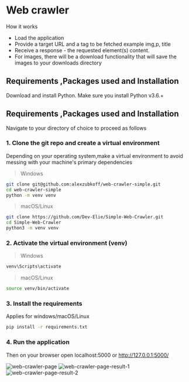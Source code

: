 # Web crawler
How it works 
 - Load the application
 - Provide a target URL and a tag to be fetched example img,p, title
 - Receive a response - the requested element(s) content.
 - For images, there will be a download functionality that will save the images to your downloads directory

## Requirements ,Packages used and Installation
Download and install Python. Make sure you install Python v3.6.+

## Requirements ,Packages used and Installation
Navigate to your directory of choice to proceed as follows

### 1. Clone the git repo and create a virtual environment
Depending on your operating system,make a virtual environment to avoid messing with your machine's primary dependencies

> Windows
```sh
git clone git@github.com:alexzubkoff/web-crawler-simple.git
cd web-crawler-simple
python -m venv venv
```

> macOS/Linux
```sh
git clone https://github.com/Dev-Elie/Simple-Web-Crawler.git
cd Simple-Web-Crawler
python3 -m venv venv
```

### 2. Activate the virtual environment (venv)

> Windows
```sh
venv\Scripts\activate
```

> macOS/Linux
```sh
source venv/bin/activate
```

### 3. Install the requirements
Applies for windows/macOS/Linux

```sh
pip install -r requirements.txt
```

### 4. Run the application
Then on your browser open localhost:5000 or http://127.0.0.1:5000/

![web-crawler-page](https://user-images.githubusercontent.com/22620680/229380301-66285480-8719-46df-ab6c-8c9be12e479b.png)
![web-crawler-page-result-1](https://user-images.githubusercontent.com/22620680/229380304-5efd4491-86ad-4332-ab5e-c240ace3532a.png)
![web-crawler-page-result-2](https://user-images.githubusercontent.com/22620680/229380306-8abb6559-1531-418f-a495-8e63566d0902.png)

